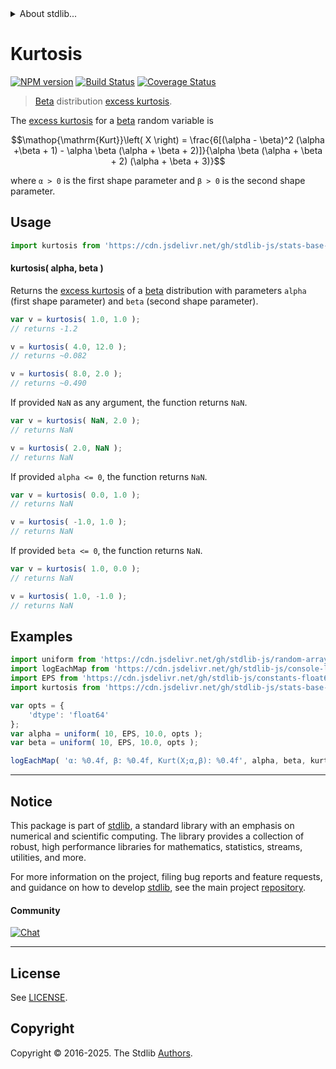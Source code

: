 <!--

@license Apache-2.0

Copyright (c) 2018 The Stdlib Authors.

Licensed under the Apache License, Version 2.0 (the "License");
you may not use this file except in compliance with the License.
You may obtain a copy of the License at

   http://www.apache.org/licenses/LICENSE-2.0

Unless required by applicable law or agreed to in writing, software
distributed under the License is distributed on an "AS IS" BASIS,
WITHOUT WARRANTIES OR CONDITIONS OF ANY KIND, either express or implied.
See the License for the specific language governing permissions and
limitations under the License.

-->


<details>
  <summary>
    About stdlib...
  </summary>
  <p>We believe in a future in which the web is a preferred environment for numerical computation. To help realize this future, we've built stdlib. stdlib is a standard library, with an emphasis on numerical and scientific computation, written in JavaScript (and C) for execution in browsers and in Node.js.</p>
  <p>The library is fully decomposable, being architected in such a way that you can swap out and mix and match APIs and functionality to cater to your exact preferences and use cases.</p>
  <p>When you use stdlib, you can be absolutely certain that you are using the most thorough, rigorous, well-written, studied, documented, tested, measured, and high-quality code out there.</p>
  <p>To join us in bringing numerical computing to the web, get started by checking us out on <a href="https://github.com/stdlib-js/stdlib">GitHub</a>, and please consider <a href="https://opencollective.com/stdlib">financially supporting stdlib</a>. We greatly appreciate your continued support!</p>
</details>

# Kurtosis

[![NPM version][npm-image]][npm-url] [![Build Status][test-image]][test-url] [![Coverage Status][coverage-image]][coverage-url] <!-- [![dependencies][dependencies-image]][dependencies-url] -->

> [Beta][beta-distribution] distribution [excess kurtosis][kurtosis].

<!-- Section to include introductory text. Make sure to keep an empty line after the intro `section` element and another before the `/section` close. -->

<section class="intro">

The [excess kurtosis][kurtosis] for a [beta][beta-distribution] random variable is

<!-- <equation class="equation" label="eq:beta_kurtosis" align="center" raw="\operatorname{Kurt}\left( X \right) = \frac{6[(\alpha - \beta)^2 (\alpha +\beta + 1) - \alpha \beta (\alpha + \beta + 2)]}{\alpha \beta (\alpha + \beta + 2) (\alpha + \beta + 3)}" alt="Excess kurtosis for a beta distribution."> -->

```math
\mathop{\mathrm{Kurt}}\left( X \right) = \frac{6[(\alpha - \beta)^2 (\alpha +\beta + 1) - \alpha \beta (\alpha + \beta + 2)]}{\alpha \beta (\alpha + \beta + 2) (\alpha + \beta + 3)}
```

<!-- <div class="equation" align="center" data-raw-text="\operatorname{Kurt}\left( X \right) = \frac{6[(\alpha - \beta)^2 (\alpha +\beta + 1) - \alpha \beta (\alpha + \beta + 2)]}{\alpha \beta (\alpha + \beta + 2) (\alpha + \beta + 3)}" data-equation="eq:beta_kurtosis">
    <img src="https://cdn.jsdelivr.net/gh/stdlib-js/stdlib@51534079fef45e990850102147e8945fb023d1d0/lib/node_modules/@stdlib/stats/base/dists/beta/kurtosis/docs/img/equation_beta_kurtosis.svg" alt="Excess kurtosis for a beta distribution.">
    <br>
</div> -->

<!-- </equation> -->

where `α > 0` is the first shape parameter and `β > 0` is the second shape parameter.

</section>

<!-- /.intro -->

<!-- Package usage documentation. -->



<section class="usage">

## Usage

```javascript
import kurtosis from 'https://cdn.jsdelivr.net/gh/stdlib-js/stats-base-dists-beta-kurtosis@deno/mod.js';
```

#### kurtosis( alpha, beta )

Returns the [excess kurtosis][kurtosis] of a [beta][beta-distribution] distribution with parameters `alpha` (first shape parameter) and `beta` (second shape parameter).

```javascript
var v = kurtosis( 1.0, 1.0 );
// returns -1.2

v = kurtosis( 4.0, 12.0 );
// returns ~0.082

v = kurtosis( 8.0, 2.0 );
// returns ~0.490
```

If provided `NaN` as any argument, the function returns `NaN`.

```javascript
var v = kurtosis( NaN, 2.0 );
// returns NaN

v = kurtosis( 2.0, NaN );
// returns NaN
```

If provided `alpha <= 0`, the function returns `NaN`.

```javascript
var v = kurtosis( 0.0, 1.0 );
// returns NaN

v = kurtosis( -1.0, 1.0 );
// returns NaN
```

If provided `beta <= 0`, the function returns `NaN`.

```javascript
var v = kurtosis( 1.0, 0.0 );
// returns NaN

v = kurtosis( 1.0, -1.0 );
// returns NaN
```

</section>

<!-- /.usage -->

<!-- Package usage notes. Make sure to keep an empty line after the `section` element and another before the `/section` close. -->

<section class="notes">

</section>

<!-- /.notes -->

<!-- Package usage examples. -->

<section class="examples">

## Examples

<!-- eslint no-undef: "error" -->

```javascript
import uniform from 'https://cdn.jsdelivr.net/gh/stdlib-js/random-array-uniform@deno/mod.js';
import logEachMap from 'https://cdn.jsdelivr.net/gh/stdlib-js/console-log-each-map@deno/mod.js';
import EPS from 'https://cdn.jsdelivr.net/gh/stdlib-js/constants-float64-eps@deno/mod.js';
import kurtosis from 'https://cdn.jsdelivr.net/gh/stdlib-js/stats-base-dists-beta-kurtosis@deno/mod.js';

var opts = {
    'dtype': 'float64'
};
var alpha = uniform( 10, EPS, 10.0, opts );
var beta = uniform( 10, EPS, 10.0, opts );

logEachMap( 'α: %0.4f, β: %0.4f, Kurt(X;α,β): %0.4f', alpha, beta, kurtosis );
```

</section>

<!-- /.examples -->

<!-- C interface documentation. -->



<!-- Section to include cited references. If references are included, add a horizontal rule *before* the section. Make sure to keep an empty line after the `section` element and another before the `/section` close. -->

<section class="references">

</section>

<!-- /.references -->

<!-- Section for related `stdlib` packages. Do not manually edit this section, as it is automatically populated. -->

<section class="related">

</section>

<!-- /.related -->

<!-- Section for all links. Make sure to keep an empty line after the `section` element and another before the `/section` close. -->


<section class="main-repo" >

* * *

## Notice

This package is part of [stdlib][stdlib], a standard library with an emphasis on numerical and scientific computing. The library provides a collection of robust, high performance libraries for mathematics, statistics, streams, utilities, and more.

For more information on the project, filing bug reports and feature requests, and guidance on how to develop [stdlib][stdlib], see the main project [repository][stdlib].

#### Community

[![Chat][chat-image]][chat-url]

---

## License

See [LICENSE][stdlib-license].


## Copyright

Copyright &copy; 2016-2025. The Stdlib [Authors][stdlib-authors].

</section>

<!-- /.stdlib -->

<!-- Section for all links. Make sure to keep an empty line after the `section` element and another before the `/section` close. -->

<section class="links">

[npm-image]: http://img.shields.io/npm/v/@stdlib/stats-base-dists-beta-kurtosis.svg
[npm-url]: https://npmjs.org/package/@stdlib/stats-base-dists-beta-kurtosis

[test-image]: https://github.com/stdlib-js/stats-base-dists-beta-kurtosis/actions/workflows/test.yml/badge.svg?branch=main
[test-url]: https://github.com/stdlib-js/stats-base-dists-beta-kurtosis/actions/workflows/test.yml?query=branch:main

[coverage-image]: https://img.shields.io/codecov/c/github/stdlib-js/stats-base-dists-beta-kurtosis/main.svg
[coverage-url]: https://codecov.io/github/stdlib-js/stats-base-dists-beta-kurtosis?branch=main

<!--

[dependencies-image]: https://img.shields.io/david/stdlib-js/stats-base-dists-beta-kurtosis.svg
[dependencies-url]: https://david-dm.org/stdlib-js/stats-base-dists-beta-kurtosis/main

-->

[chat-image]: https://img.shields.io/gitter/room/stdlib-js/stdlib.svg
[chat-url]: https://app.gitter.im/#/room/#stdlib-js_stdlib:gitter.im

[stdlib]: https://github.com/stdlib-js/stdlib

[stdlib-authors]: https://github.com/stdlib-js/stdlib/graphs/contributors

[umd]: https://github.com/umdjs/umd
[es-module]: https://developer.mozilla.org/en-US/docs/Web/JavaScript/Guide/Modules

[deno-url]: https://github.com/stdlib-js/stats-base-dists-beta-kurtosis/tree/deno
[deno-readme]: https://github.com/stdlib-js/stats-base-dists-beta-kurtosis/blob/deno/README.md
[umd-url]: https://github.com/stdlib-js/stats-base-dists-beta-kurtosis/tree/umd
[umd-readme]: https://github.com/stdlib-js/stats-base-dists-beta-kurtosis/blob/umd/README.md
[esm-url]: https://github.com/stdlib-js/stats-base-dists-beta-kurtosis/tree/esm
[esm-readme]: https://github.com/stdlib-js/stats-base-dists-beta-kurtosis/blob/esm/README.md
[branches-url]: https://github.com/stdlib-js/stats-base-dists-beta-kurtosis/blob/main/branches.md

[stdlib-license]: https://raw.githubusercontent.com/stdlib-js/stats-base-dists-beta-kurtosis/main/LICENSE

[beta-distribution]: https://en.wikipedia.org/wiki/Beta_distribution

[kurtosis]: https://en.wikipedia.org/wiki/Kurtosis

</section>

<!-- /.links -->
